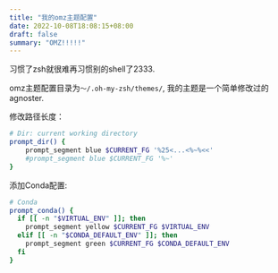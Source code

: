 ```yaml
---
title: "我的omz主题配置"
date: 2022-10-08T18:08:15+08:00
draft: false
summary: "OMZ!!!!!"
---
```


习惯了zsh就很难再习惯别的shell了2333.

omz主题配置目录为`～/.oh-my-zsh/themes/`, 我的主题是一个简单修改过的agnoster.

修改路径长度：
``` bash
# Dir: current working directory
prompt_dir() {
    prompt_segment blue $CURRENT_FG '%25<...<%~%<<'
    #prompt_segment blue $CURRENT_FG '%~'
}
```

添加Conda配置:
``` bash
# Conda
prompt_conda() {
  if [[ -n "$VIRTUAL_ENV" ]]; then
    prompt_segment yellow $CURRENT_FG $VIRTUAL_ENV 
  elif [[ -n "$CONDA_DEFAULT_ENV" ]]; then
    prompt_segment green $CURRENT_FG $CONDA_DEFAULT_ENV
  fi
}
```